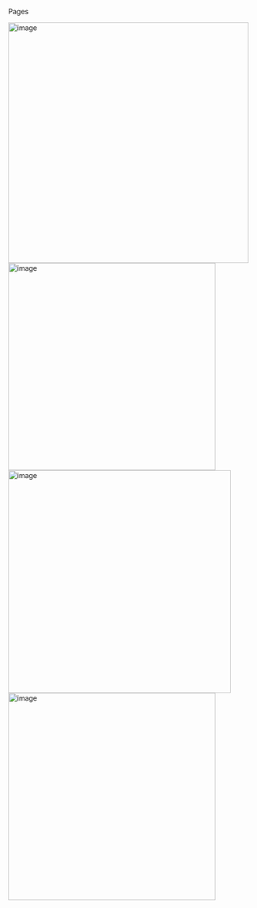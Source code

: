 Pages

<img width="486" alt="image" src="https://github.com/pierNickitka/dede/assets/159251088/194297bc-8eb5-4bcd-a8d2-eb61929b113e">

 <img width="419" alt="image" src="https://github.com/pierNickitka/dede/assets/159251088/14bbaa52-7a18-491e-b1f2-67129add2ca0">


<img width="450" alt="image" src="https://github.com/pierNickitka/dede/assets/159251088/c9b24ee7-9328-441a-a5b6-c7d1d3894f25">

<img width="419" alt="image" src="https://github.com/pierNickitka/dede/assets/159251088/0b1fb0a6-7717-43b3-850a-1215981e5f5e">
